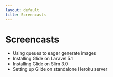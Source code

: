 ```yaml
---
layout: default
title: Screencasts
---
```


# Screencasts

- Using queues to eager generate images
- Installing Glide on Laravel 5.1
- Installing Glide on Slim 3.0
- Setting up Glide on standalone Heroku server